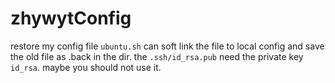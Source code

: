 # zhywytConfig 
restore my config file
`ubuntu.sh` can soft link the file to local config and save the old file as .back in the dir.
the `.ssh/id_rsa.pub` need the private key `id_rsa`. maybe you should not use it.
